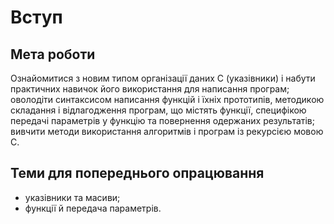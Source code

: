 # Вступ
## Мета роботи
Ознайомитися з новим типом організації даних С (указівники) і набути практичних навичок його використання для написання програм; оволодіти синтаксисом написання функцій і їхніх прототипів, методикою складання і відлагодження програм, що містять функції, специфікою передачі параметрів у функцію та повернення одержаних результатів; вивчити методи використання алгоритмів і програм із рекурсією мовою С.

## Теми для попереднього опрацювання
- указівники та масиви;
- функції й передача параметрів.